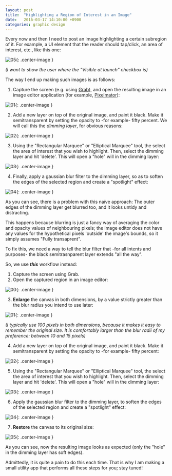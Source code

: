 ```yaml
---
layout: post
title:  "Highlighting a Region of Interest in an Image"
date:   2016-03-17 14:10:00 +0900
categories: graphic design 
---
```


Every now and then I need to post an image highlighting a certain subregion of 
it. For example, a UI element that the reader should tap/click, an area of 
interest, etc., like this one:

![05](/assets/images/highlighting/r05@2x.png){: .center-image }

_(I want to show the user where the "Visible at launch" checkbox is)_


The way I end up making such images is as follows:

1. Capture the screen (e.g. using [Grab][Grab-Link]), and open the resulting 
image in an image editor application (for example, [Pixelmator][Pixelmator-Link]):

![01](/assets/images/highlighting/original@2x.png){: .center-image }

2. Add a new layer on top of the original image, and paint it black. Make it 
semitransparent by setting the opacity to -for example- fifty percent. We will 
call this the _dimming layer_, for obvious reasons:

![02](/assets/images/highlighting/w02@2x.png){: .center-image }

3. Using the "Rectangular Marquee" or "Elliptical Marquee" tool, the select the 
area of interest that you wish to highlight. Then, select the dimming layer and 
hit 'delete'. This will open a "hole" will in the dimming layer:

![03](/assets/images/highlighting/w03@2x.png){: .center-image }

4. Finally, apply a gaussian blur filter to the dimming layer, so as to soften 
the edges of the selected region and create a "spotlight" effect:

![04](/assets/images/highlighting/w04@2x.png){: .center-image }

As you can see, there is a problem with this naïve approach: The outer edges of 
the dimming layer get blurred too, and it looks untidy and distracting.

This happens because blurring is just a fancy way of averaging the color and 
opacity values of neighbouring pixels; the image editor does not have any values
for the hypothetical pixels 'outside' the image's bounds, so it simply assumes 
"Fully transaprent". 

To fix this, we need a way to tell the blur filter that -for all intents and
purposes- the black semitrasnparent layer extends "all the way". 

So, we use **_this_** workflow instead:

1. Capture the screen using Grab.
2. Open the captured region in an image editor:

![00](/assets/images/highlighting/original@2x.png){: .center-image }

3. **Enlarge** the canvas in both dimensions, by a value strictly greater than the
blur radius you intend to use later:

![01](/assets/images/highlighting/r01@2x.png){: .center-image }

_(I typically use 100 pixels in both dimensions, 
because it makes it easy to remember the original size. It is comfortably larger 
than the blur radii of my preference: between 10 and 15 pixels)_

4. Add a new layer on top of the original image, and paint it black. Make it 
semitransparent by setting the opacity to -for example- fifty percent:

![02](/assets/images/highlighting/r02@2x.png){: .center-image }

5. Using the "Rectangular Marquee" or "Elliptical Marquee" tool, the select the 
area of interest that you wish to highlight. Then, select the dimming layer and 
hit 'delete'. This will open a "hole" will in the dimming layer:

![03](/assets/images/highlighting/r03@2x.png){: .center-image }


6. Apply the gaussian blur filter to the dimming layer, to soften the
edges of the selected region and create a "spotlight" effect:

![04](/assets/images/highlighting/r04@2x.png){: .center-image }

7. **Restore** the canvas to its original size:

![05](/assets/images/highlighting/r05@2x.png){: .center-image }

As you can see, now the resulting image looks as expected (only the "hole" in the
dimming layer has soft edges).

Admittedly, it is quite a pain to do this each time. That is why I am making a
small utility app that performs all these steps for you; stay tuned!

[Grab-Link]: https://en.wikipedia.org/wiki/Grab_(software)
[Pixelmator-Link]: http://www.pixelmator.com/mac/
